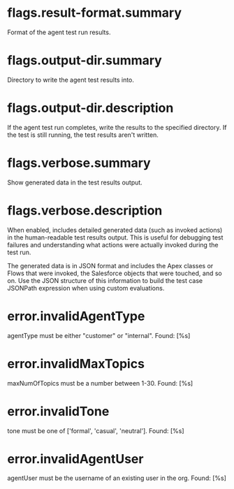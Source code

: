 # flags.result-format.summary

Format of the agent test run results.

# flags.output-dir.summary

Directory to write the agent test results into.

# flags.output-dir.description

If the agent test run completes, write the results to the specified directory. If the test is still running, the test results aren't written.

# flags.verbose.summary

Show generated data in the test results output.

# flags.verbose.description

When enabled, includes detailed generated data (such as invoked actions) in the human-readable test results output. This is useful for debugging test failures and understanding what actions were actually invoked during the test run.

The generated data is in JSON format and includes the Apex classes or Flows that were invoked, the Salesforce objects that were touched, and so on. Use the JSON structure of this information to build the test case JSONPath expression when using custom evaluations.

# error.invalidAgentType

agentType must be either "customer" or "internal". Found: [%s]

# error.invalidMaxTopics

maxNumOfTopics must be a number between 1-30. Found: [%s]

# error.invalidTone

tone must be one of ['formal', 'casual', 'neutral']. Found: [%s]

# error.invalidAgentUser

agentUser must be the username of an existing user in the org. Found: [%s]
